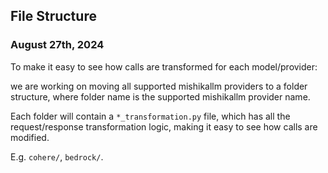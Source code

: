 ## File Structure 

### August 27th, 2024 

To make it easy to see how calls are transformed for each model/provider:

we are working on moving all supported mishikallm providers to a folder structure, where folder name is the supported mishikallm provider name. 

Each folder will contain a `*_transformation.py` file, which has all the request/response transformation logic, making it easy to see how calls are modified. 

E.g. `cohere/`, `bedrock/`. 
     